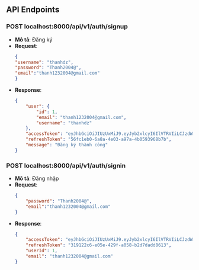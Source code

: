## API Endpoints

### POST localhost:8000/api/v1/auth/signup
- **Mô tả**: Đăng ký 
- **Request**: 
    ```json
    {
    "username": "thanhdz",
    "password": "Thanh2004@",
    "email":"thanh1232004@gmail.com"
    }
- **Response**:
    ```json
    {
        "user": {
            "id": 1,
            "email": "thanh1232004@gmail.com",
            "username": "thanhdz"
        },
        "accessToken": "eyJhbGciOiJIUzUxMiJ9.eyJyb2xlcyI6IlVTRVIiLCJzdWIiOiJ0aGFuaDEyMzIwMDRAZ21haWwuY29tIiwiaWF0IjoxNzUwMzA2Mjk2LCJleHAiOjE3NTAzMDcxOTZ9.gDXyVFYUtfEm9iHvtjmtVKyenWcpEA50sXAbOaI0AKM0cZlN1K7SpT0BOeJM9o0IY3j2xVMAjfRxF78CVqSepw",
        "refreshToken": "56fc1eb0-6a8a-4e03-a97a-4b0593968b7b",
        "message": "Đăng ký thành công"
    }
### POST localhost:8000/api/v1/auth/signin
- **Mô tả**: Đăng nhập 
- **Request**: 
    ```json
    {
        "password": "Thanh2004@",
        "email":"thanh1232004@gmail.com"
    }
- **Response**:
    ```json
    {
        "accessToken": "eyJhbGciOiJIUzUxMiJ9.eyJyb2xlcyI6IlVTRVIiLCJzdWIiOiJ0aGFuaDEyMzIwMDRAZ21haWwuY29tIiwiaWF0IjoxNzUwMzA2NzMwLCJleHAiOjE3NTAzMDc2MzB9.L3tosUROj3ewiDmU1veYOtTm-cNYNe77f6qJdLo90o8EpLHGd2dUuihS1aLQnISD6ZJ6Lazfy0C6UwpMUWrcQA",
        "refreshToken": "319122c6-e05e-429f-a058-b2d7dadd8613",
        "userId": 1,
        "email": "thanh1232004@gmail.com"
    }